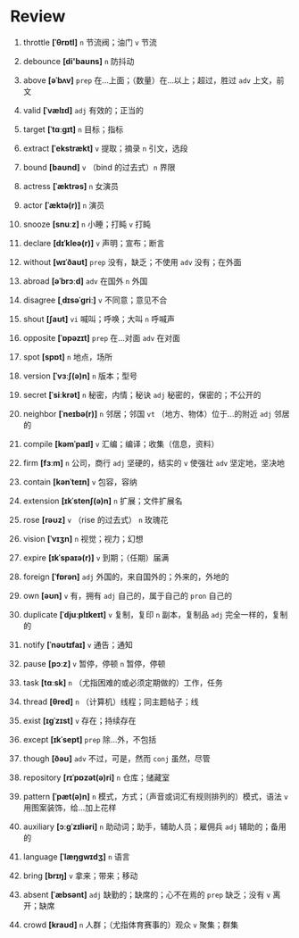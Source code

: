 # Review

1. throttle **[ˈθrɒtl]** `n` 节流阀；油门 `v` 节流

2. debounce **[di'baʊns]** `n` 防抖动

3. above **[əˈbʌv]** `prep` 在...上面；（数量）在...以上；超过，胜过 `adv` 上文，前文

4. valid **[ˈvælɪd]** `adj` 有效的；正当的

5. target **[ˈtɑːɡɪt]** `n` 目标；指标

6. extract **[ˈekstrækt]** `v` 提取；摘录 `n` 引文，选段

7. bound **[baʊnd]** `v` （bind 的过去式）`n` 界限

8. actress **[ˈæktrəs]** `n` 女演员

9. actor **[ˈæktə(r)]** `n` 演员

10. snooze **[snuːz]** `n` 小睡；打盹 `v` 打盹

11. declare **[dɪˈkleə(r)]** `v` 声明；宣布；断言

12. without **[wɪˈðaʊt]** `prep` 没有，缺乏；不使用 `adv` 没有；在外面

13. abroad **[əˈbrɔːd]** `adv` 在国外 `n` 外国

14. disagree **[ˌdɪsəˈɡriː]** `v` 不同意；意见不合

15. shout **[ʃaʊt]** `vi` 喊叫；呼唤；大叫 `n` 呼喊声

16. opposite **[ˈɒpəzɪt]** `prep` 在...对面 `adv` 在对面

17. spot **[spɒt]** `n` 地点，场所

18. version **[ˈvɜːʃ(ə)n]** `n` 版本；型号

19. secret **[ˈsiːkrət]** `n` 秘密，内情；秘诀 `adj` 秘密的，保密的；不公开的

20. neighbor **[ˈneɪbə(r)]** `n` 邻居；邻国 `vt` （地方、物体）位于...的附近 `adj` 邻居的

21. compile **[kəmˈpaɪl]** `v` 汇编；编译；收集（信息，资料）

22. firm **[fɜːm]** `n` 公司，商行 `adj` 坚硬的，结实的 `v` 使强壮 `adv` 坚定地，坚决地

23. contain **[kənˈteɪn]** `v` 包容，容纳

24. extension **[ɪkˈstenʃ(ə)n]** `n` 扩展；文件扩展名

25. rose **[rəʊz]** `v` （rise 的过去式） `n` 玫瑰花

26. vision **[ˈvɪʒn]** `n` 视觉；视力；幻想

27. expire **[ɪkˈspaɪə(r)]** `v` 到期；（任期）届满

28. foreign **[ˈfɒrən]** `adj` 外国的，来自国外的；外来的，外地的

29. own **[əʊn]** `v` 有，拥有 `adj` 自己的，属于自己的 `pron` 自己的

30. duplicate **[ˈdjuːplɪkeɪt]** `v` 复制，复印 `n` 副本，复制品 `adj` 完全一样的，复制的

31. notify **[ˈnəʊtɪfaɪ]** `v` 通告；通知

32. pause **[pɔːz]** `v` 暂停，停顿 `n` 暂停，停顿

33. task **[tɑːsk]** `n` （尤指困难的或必须定期做的）工作，任务

34. thread **[θred]** `n` （计算机）线程；同主题帖子；线

35. exist **[ɪɡˈzɪst]** `v` 存在；持续存在

36. except **[ɪkˈsept]** `prep` 除...外，不包括

37. though **[ðəʊ]** `adv` 不过，可是，然而 `conj` 虽然，尽管

38. repository **[rɪˈpɒzət(ə)ri]** `n` 仓库；储藏室

39. pattern **[ˈpæt(ə)n]** `n` 模式，方式；（声音或词汇有规则排列的）模式，语法 `v` 用图案装饰，给...加上花样

40. auxiliary **[ɔːɡˈzɪliəri]** `n` 助动词；助手，辅助人员；雇佣兵 `adj` 辅助的；备用的

41. language **[ˈlæŋɡwɪdʒ]** `n` 语言

42. bring **[brɪŋ]** `v` 拿来；带来；移动

43. absent **[ˈæbsənt]** `adj` 缺勤的；缺席的；心不在焉的 `prep` 缺乏；没有 `v` 离开；缺席

44. crowd **[kraʊd]** `n` 人群；（尤指体育赛事的）观众 `v` 聚集；群集

